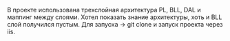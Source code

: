 В проекте использована трехслойная архитектура PL, BLL, DAL и маппинг между слоями. 
Хотел показать знание архитектуры, хоть и BLL слой получился пустым. 
Для запуска -> git clone и запуск проекта через iis.
